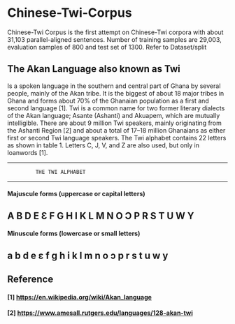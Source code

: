 # Chinese-Twi-Corpus
Chinese-Twi Corpus is the first attempt on Chinese-Twi corpora with about 31,103 parallel-aligned sentences. 
Number of training samples are 29,003, evaluation samples of 800 and test set of 1300. Refer to Dataset/split

## The Akan Language also known as Twi
Is a spoken language in the southern and central part of Ghana by several people, mainly of the Akan tribe. It is the biggest of about 18 major tribes in Ghana and forms about 70% of the Ghanaian population as a first and second language [1]. Twi is a common name for two former literary dialects of the Akan language; Asante (Ashanti) and Akuapem, which are mutually intelligible. There are about 9 million Twi speakers, mainly originating from the Ashanti Region [2] and about a total of 17–18 million Ghanaians as either first or second Twi language speakers. The Twi alphabet contains 22 letters as shown in table 1. Letters C, J, V, and Z are also used, but only in loanwords [1]. 
__________________________________________________
             THE TWI ALPHABET
__________________________________________________
#### Majuscule forms (uppercase or capital letters)

## A	B	D	E	Ɛ	F	G	H	I	K	L	M	N	O	Ɔ	P	R	S	T	U	W	Y

#### Minuscule forms (lowercase or small letters)

## a	b	d	e	ɛ	f	g	h	i	k	l	m	n	o	ɔ	p	r	s	t	u	w	y


## Reference
#### [1] https://en.wikipedia.org/wiki/Akan_language
#### [2] https://www.amesall.rutgers.edu/languages/128-akan-twi
